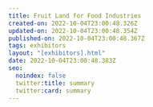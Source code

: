 ```yaml
---
title: Fruit Land for Food Industries
created-on: 2022-10-04T23:00:48.326Z
updated-on: 2022-10-04T23:00:48.354Z
published-on: 2022-10-04T23:00:48.367Z
tags: exhibitors
layout: "[exhibitors].html"
date: 2022-10-04T23:00:48.383Z
seo:
  noindex: false
  twitter:title: summary
  twitter:card: summary
---
```

